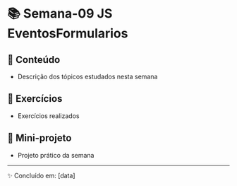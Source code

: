 # 📚 Semana-09 JS EventosFormularios

## 📌 Conteúdo
- Descrição dos tópicos estudados nesta semana

## 📝 Exercícios
- Exercícios realizados

## 🚀 Mini-projeto
- Projeto prático da semana

---
✨ Concluído em: [data]
